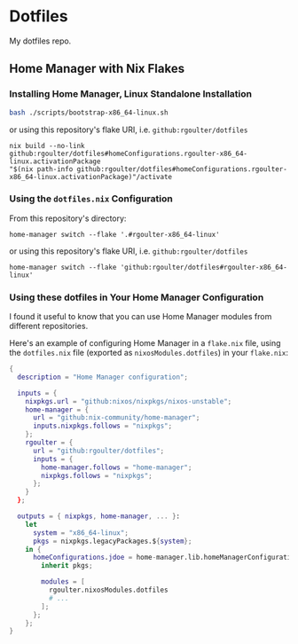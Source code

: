 # Dotfiles

My dotfiles repo.

## Home Manager with Nix Flakes

### Installing Home Manager, Linux Standalone Installation

``` sh
bash ./scripts/bootstrap-x86_64-linux.sh
```

or using this repository's flake URI, i.e. `github:rgoulter/dotfiles`

```
nix build --no-link github:rgoulter/dotfiles#homeConfigurations.rgoulter-x86_64-linux.activationPackage
"$(nix path-info github:rgoulter/dotfiles#homeConfigurations.rgoulter-x86_64-linux.activationPackage)"/activate
```

### Using the `dotfiles.nix` Configuration

From this repository's directory:

```
home-manager switch --flake '.#rgoulter-x86_64-linux'
```

or using this repository's flake URI, i.e. `github:rgoulter/dotfiles`

```
home-manager switch --flake 'github:rgoulter/dotfiles#rgoulter-x86_64-linux'
```

### Using these dotfiles in Your Home Manager Configuration

I found it useful to know that you can use Home Manager modules
from different repositories.

Here's an example of configuring Home Manager in a `flake.nix` file,
using the `dotfiles.nix` file (exported as `nixosModules.dotfiles`) in
your `flake.nix`:

``` nix
{
  description = "Home Manager configuration";

  inputs = {
    nixpkgs.url = "github:nixos/nixpkgs/nixos-unstable";
    home-manager = {
      url = "github:nix-community/home-manager";
      inputs.nixpkgs.follows = "nixpkgs";
    };
    rgoulter = {
      url = "github:rgoulter/dotfiles";
      inputs = {
        home-manager.follows = "home-manager";
        nixpkgs.follows = "nixpkgs";
      };
    }
  };

  outputs = { nixpkgs, home-manager, ... }:
    let
      system = "x86_64-linux";
      pkgs = nixpkgs.legacyPackages.${system};
    in {
      homeConfigurations.jdoe = home-manager.lib.homeManagerConfiguration {
        inherit pkgs;

        modules = [
          rgoulter.nixosModules.dotfiles
          # ...
        ];
      };
    };
}
```
